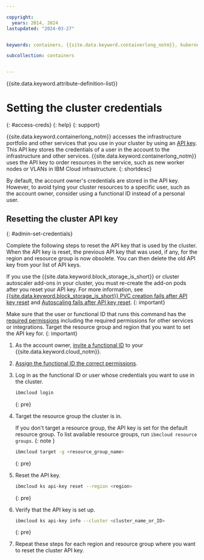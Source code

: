 ```yaml
---

copyright: 
  years: 2014, 2024
lastupdated: "2024-03-27"


keywords: containers, {{site.data.keyword.containerlong_notm}}, kubernetes, infrastructure, rbac, policy

subcollection: containers


---
```



{{site.data.keyword.attribute-definition-list}}


# Setting the cluster credentials 
{: #access-creds}
{: help}
{: support}

{{site.data.keyword.containerlong_notm}} accesses the infrastructure portfolio and other services that you use in your cluster by using an [API key](/docs/account?topic=account-manapikey). This API key stores the credentials of a user in the account to the infrastructure and other services. {{site.data.keyword.containerlong_notm}} uses the API key to order resources in the service, such as new worker nodes or VLANs in IBM Cloud infrastructure.
{: shortdesc}

By default, the account owner's credentials are stored in the API key. However, to avoid tying your cluster resources to a specific user, such as the account owner, consider using a functional ID instead of a personal user.


## Resetting the cluster API key
{: #admin-set-credentials}

Complete the following steps to reset the API key that is used by the cluster. When the API key is reset, the previous API key that was used, if any, for the region and resource group is now obsolete. You can then delete the old API key from your list of API keys.

If you use the {{site.data.keyword.block_storage_is_short}} or cluster autoscaler add-ons in your cluster, you must re-create the add-on pods after you reset your API key. For more information, see [{{site.data.keyword.block_storage_is_short}} PVC creation fails after API key reset](/docs/containers?topic=containers-vpc-block-api-key-reset-ts) and [Autoscaling fails after API key reset](/docs/containers?topic=containers-ts-storage-ca-apikey-reset).
{: important}

Make sure that the user or functional ID that runs this command has the [required  permissions](/docs/containers?topic=containers-iam-platform-access-roles) including the required permissions for other services or integrations. Target the resource group and region that you want to set the API key for.
{: important}

1. As the account owner, [invite a functional ID](/docs/account?topic=account-iamuserinv) to your {{site.data.keyword.cloud_notm}}.
1. [Assign the functional ID the correct permissions](/docs/containers?topic=containers-iam-platform-access-roles).
1. Log in as the functional ID or user whose credentials you want to use in the cluster.
    ```sh
    ibmcloud login
    ```
    {: pre}

1. Target the resource group the cluster is in.

    If you don't target a resource group, the API key is set for the default resource group. To list available resource groups, run `ibmcloud resource groups`.
    {: note }

    ```sh
    ibmcloud target -g <resource_group_name>
    ```
    {: pre}

1. Reset the API key.
    ```sh
    ibmcloud ks api-key reset --region <region>
    ```
    {: pre}    

1. Verify that the API key is set up.
    ```sh
    ibmcloud ks api-key info --cluster <cluster_name_or_ID>
    ```
    {: pre}

1. Repeat these steps for each region and resource group where you want to reset the cluster API key.



